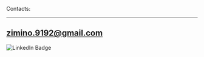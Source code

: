 
Contacts:

---------------------
zimino.9192@gmail.com
---------------------


<div id="badges">
  <img src="https://img.shields.io/badge/VK-blue?logo=VK&logoColor=white" alt="LinkedIn Badge"/>

</div>
